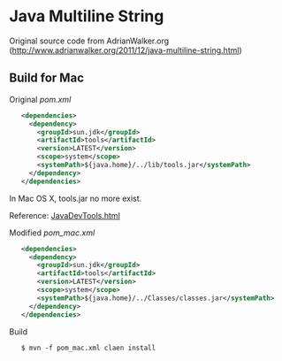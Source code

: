 Java Multiline String
=====================

Original source code from AdrianWalker.org
(http://www.adrianwalker.org/2011/12/java-multiline-string.html)


Build for Mac
-------------

Original *pom.xml*
```xml
   <dependencies>
     <dependency>
       <groupId>sun.jdk</groupId>
       <artifactId>tools</artifactId>
       <version>LATEST</version>
       <scope>system</scope>
       <systemPath>${java.home}/../lib/tools.jar</systemPath>
     </dependency>
   </dependencies>
```

In Mac OS X, tools.jar no more exist. 

Reference: [JavaDevTools.html](https://developer.apple.com/library/mac/documentation/Java/Conceptual/Java14Development/02-JavaDevTools/JavaDevTools.html)


Modified *pom_mac.xml*
```xml
   <dependencies>
     <dependency>
       <groupId>sun.jdk</groupId>
       <artifactId>tools</artifactId>
       <version>LATEST</version>
       <scope>system</scope>
       <systemPath>${java.home}/../Classes/classes.jar</systemPath>
     </dependency>
   </dependencies>
```


Build
```
   $ mvn -f pom_mac.xml claen install
```
